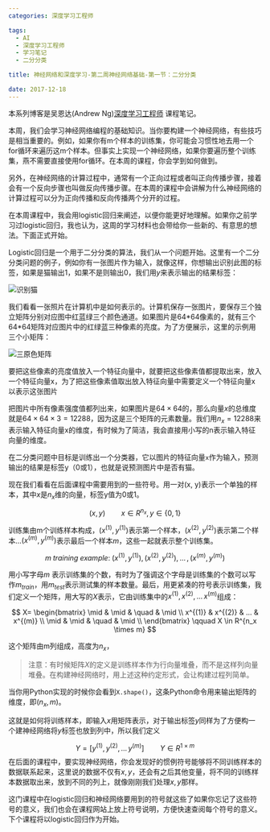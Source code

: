 ```yaml
---
categories: 深度学习工程师

tags: 
  - AI
  - 深度学习工程师
  - 学习笔记
  - 二分分类

title: 神经网络和深度学习-第二周神经网络基础-第一节：二分分类

date: 2017-12-18
---
```


本系列博客是吴恩达(Andrew Ng)[深度学习工程师](http://mooc.study.163.com/smartSpec/detail/1001319001.htm) 课程笔记。

本周，我们会学习神经网络编程的基础知识。当你要构建一个神经网络，有些技巧是相当重要的。例如，如果你有m个样本的训练集，你可能会习惯性地去用一个for循环来遍历这m个样本。但事实上实现一个神经网络，如果你要遍历整个训练集，燕不需要直接使用for循环。在本周的课程，你会学到如何做到。

另外，在神经网络的计算过程中，通常有一个正向过程或者叫正向传播步骤，接着会有一个反向步骤也叫做反向传播步骤。在本周的课程中会讲解为什么神经网络的计算过程可以分为正向传播和反向传播两个分开的过程。

在本周课程中，我会用logistic回归来阐述，以便你能更好地理解。如果你之前学习过logistic回归，我也认为，这周的学习材料也会带给你一些新的、有意思的想法。下面正式开始。

Logistic回归是一个用于二分分类的算法，我们从一个问题开始。这里有一个二分分类问题的例子，例如你有一张图片作为输入，就像这样，你想输出识别此图的标签，如果是猫输出1，如果不是则输出0，我们用$y$来表示输出的结果标签：

![识别猫](http://blog.geekidentity.com/images/deeplearning_specialization/neural-networks-deep-learning/week2/1_binary-classification/recognize_cat.png)

我们看看一张照片在计算机中是如何表示的。计算机保存一张图片，要保存三个独立矩阵分别对应图中红蓝绿三个颜色通道。如果图片是64\*64像素的，就有三个64\*64矩阵对应图片中的红绿蓝三种像素的亮度。为了方便展示，这里的示例用三个小矩阵：

![三原色矩阵](http://blog.geekidentity.com/images/deeplearning_specialization/neural-networks-deep-learning/week2/1_binary-classification/three_matrixs.png)

要把这些像素的亮度值放入一个特征向量中，就要把这些像素值都提取出来，放入一个特征向量x，为了把这些像素值取出放入特征向量中需要定义一个特征向量x以表示这张图片

把图片中所有像素强度值都列出来，如果图片是$64 \times 64$的，那么向量$x$的总维度就是$64 \times64 \times3=12288$，因为这是三个矩阵的元素数量。我们用$n_x=12288$来表示输入特征向量x的维度，有时候为了简洁，我会直接用小写的n表示输入特征向量的维度。

在二分类问题中目标是训练出一个分类器，它以图片的特征向量`x`作为输入，预测输出的结果是标签y（0或1），也就是说预测图片中是否有猫。

现在我们看看在后面课程中需要用到的一些符号。用一对(x, y)表示一个单独的样本，其中$x$是$n_x$维的向量，标签y值为0或1。

$$
(x,y) \qquad x \in R^{n_x},y \in \lbrace 0, 1 \rbrace
$$

训练集由m个训练样本构成，$(x^{(1)}, y^{(1)})$表示第一个样本，$(x^{(2)}, y^{(2)})$表示第二个样本...$(x^{(m)}, y^{(m)})$表示最后一个样本$m$，这些一起就表示整个训练集。

$$
m \; training \; example: \; (x^{(1)}, y^{(1)}),(x^{(2)}, y^{(2)}), \, ... \, ,(x^{(m)}, y^{(m)})
$$

用小写字母$m$ 表示训练集的个数，有时为了强调这个字母是训练集的个数可以写作$m_{train}$，用$m_{test}$表示测试集的样本数量。最后，用更紧凑的符号表示训练集，我们定义一个矩阵，用大写的$X$表示，它由训练集中的$x^{(1)},x^{(2)}, \, ... \, x^{(m)}$组成：

$$
X= \begin{bmatrix}
    \mid & \mid & \quad & \mid \\
    x^{(1)} & x^{(2)} & ...  & x^{(m)} \\
    \mid & \mid & \quad  & \mid \\
\end{bmatrix}
\qquad X \in R^{n_x \times m}
$$

这个矩阵由m列组成，高度为$n_x$，

> 注意：有时候矩阵$X$的定义是训练样本作为行向量堆叠，而不是这样列向量堆叠。在构建神经网络时，用上述这种约定形式，会让构建过程列简单。

当你用Python实现的时候你会看到`X.shape()`，这条Python命令用来输出矩阵的维度，即$(n_x,m)$。

这就是如何将训练样本，即输入$x$用矩阵表示，对于输出标签$y$同样为了方便构一个建神经网络将$y$标签也放到列中，所以我们定义

$$
Y=[y^{(1)},y^{(2)}, \, ... \, y^{(m)}] \qquad  Y \in R^{1 \times m}
$$
在后面的课程中，要实现神经网络，你会发现好的惯例符号能够将不同训练样本的数据联系起来，这里说的数据不仅有$x,y$，还会有之后其他变量，将不同的训练样本数据取出来，放到不同的列上，就像刚刚我们处理$x,y$那样。

这门课程中在logistic回归和神经网络要用到的符号就这些了如果你忘记了这些符号的意义，我们也会在课程网站上放上符号说明，方便快速查阅每个符号的意义。下个课程将以logistic回归作为开始。